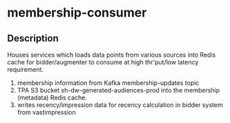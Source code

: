 # membership-consumer

## Description
Houses services which loads data points from various sources into Redis cache for bidder/augmenter to consume at high thr'put/low latency requirement.
1. membership information from Kafka membership-updates topic
2. TPA S3 bucket sh-dw-generated-audiences-prod into the membership (metadata) Redis cache.
3. writes recency/impression data for recency calculation in bidder system from vastimpression
